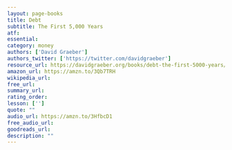 ```yaml
---
layout: page-books
title: Debt
subtitle: The First 5,000 Years
atf: 
essential: 
category: money
authors: ['David Graeber']
authors_twitter: ['https://twitter.com/davidgraeber']
resource_url: https://davidgraeber.org/books/debt-the-first-5000-years/
amazon_url: https://amzn.to/3Qb7TRH
wikipedia_url: 
free_url: 
summary_url: 
rating_order: 
lesson: ['']
quote: ""
audio_url: https://amzn.to/3HfbcD1
free_audio_url: 
goodreads_url: 
description: ""
---
```

